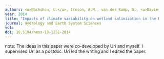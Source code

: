 ```yaml
---
authors: <u>Nachshon, U.</u>, Ireson, A.M., van der Kamp, G., <u>Davies, S.R.</u> and Wheater, H.S.
year: 2014
title: "Impacts of climate variability on wetland salinization in the North American Prairies"
journal: Hydrology and Earth System Sciences
vol:  
doi: 10.5194/hess-18-1251-2014
---
```

note: The ideas in this paper were co-developed by Uri and myself. I supervised Uri as a postdoc. Uri led the writing and I edited the paper.
